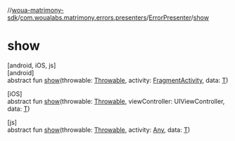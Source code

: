 //[woua-matrimony-sdk](../../../index.md)/[com.woualabs.matrimony.errors.presenters](../index.md)/[ErrorPresenter](index.md)/[show](show.md)

# show

[android, iOS, js]\
[android]\
abstract fun [show](show.md)(throwable: [Throwable](https://kotlinlang.org/api/latest/jvm/stdlib/kotlin/-throwable/index.html), activity: [FragmentActivity](https://developer.android.com/reference/kotlin/androidx/fragment/app/FragmentActivity.html), data: [T](index.md))

[iOS]\
abstract fun [show](index.md#1517594181%2FFunctions%2F2061961823)(throwable: [Throwable](https://kotlinlang.org/api/latest/jvm/stdlib/kotlin/-throwable/index.html), viewController: UIViewController, data: [T](index.md))

[js]\
abstract fun [show](index.md#-2091069812%2FFunctions%2F951734917)(throwable: [Throwable](https://kotlinlang.org/api/latest/jvm/stdlib/kotlin/-throwable/index.html), activity: [Any](https://kotlinlang.org/api/latest/jvm/stdlib/kotlin/-any/index.html), data: [T](index.md))
